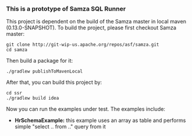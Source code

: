 ### This is a prototype of Samza SQL Runner

This project is dependent on the build of the Samza master in local maven (0.13.0-SNAPSHOT). To build the project, please first checkout Samza master:

    git clone http://git-wip-us.apache.org/repos/asf/samza.git
    cd samza

Then build a package for it:

    ./gradlew publishToMavenLocal

After that, you can build this project by:

    cd ssr
    ./gradlew build idea

Now you can run the examples under test. The examples include:

* **HrSchemaExample:** this example uses an array as table and performs simple "select .. from .." query from it